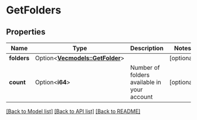 # GetFolders

## Properties

Name | Type | Description | Notes
------------ | ------------- | ------------- | -------------
**folders** | Option<[**Vec<models::GetFolder>**](getFolder.md)> |  | [optional]
**count** | Option<**i64**> | Number of folders available in your account | [optional]

[[Back to Model list]](../README.md#documentation-for-models) [[Back to API list]](../README.md#documentation-for-api-endpoints) [[Back to README]](../README.md)


